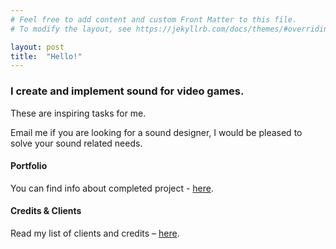 ```yaml
---
# Feel free to add content and custom Front Matter to this file.
# To modify the layout, see https://jekyllrb.com/docs/themes/#overriding-theme-defaults

layout: post
title:  "Hello!"
---
```


### I create and implement sound for video games. 

These are inspiring tasks for me.

Email me if you are looking for a sound designer, I would be pleased to solve your sound related needs.

#### Portfolio

You can find info about completed project - [here](https://ivanvodoleev.github.io/portfolio/).

#### Credits & Clients

Read my list of clients and credits – [here](https://ivanvodoleev.github.io/credits/). 
